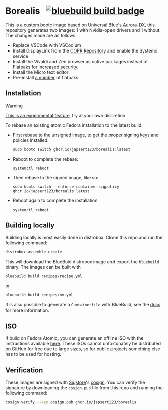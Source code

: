 # Borealis &nbsp; [![bluebuild build badge](https://github.com/japsert123/custom-image/actions/workflows/build.yml/badge.svg)](https://github.com/japsert123/custom-image/actions/workflows/build.yml)

This is a custom bootc image based on Universal Blue's [Aurora-DX](https://getaurora.dev/en), this repository generates two images: 1 with Nvidia-open drivers and 1 without. The changes made are as follows:
- Replace VSCode with VSCodium
- Install DisplayLink from the [COPR Repository](https://copr.fedorainfracloud.org/coprs/crashdummy/Displaylink/) and enable the Systemd service
- Install the Vivaldi and Zen browser as native packages instead of Flatpaks for [increased security](https://discuss.privacyguides.net/t/firefox-sandbox-when-installed-as-flatpak-is-it-fixed-yet/29031/4).
- Install the Micro text editor
- Pre-install [a number](https://github.com/Japsert123/custom-image/blob/37558df5f272bedf3aae0b2286a7e93eef56062d/recipes/pkg.yml#L37C9-L37C16) of flatpaks

## Installation

> [!WARNING]  
> [This is an experimental feature](https://www.fedoraproject.org/wiki/Changes/OstreeNativeContainerStable), try at your own discretion.

To rebase an existing atomic Fedora installation to the latest build:

- First rebase to the unsigned image, to get the proper signing keys and policies installed:
  ```
  sudo bootc switch ghcr.io/japsert123/borealis:latest
  ```
- Reboot to complete the rebase:
  ```
  systemctl reboot
  ```
- Then rebase to the signed image, like so:
  ```
  sudo bootc switch --enforce-container-sigpolicy ghcr.io/japsert123/borealis:latest
  ```
- Reboot again to complete the installation
  ```
  systemctl reboot
  ```
  
## Building locally
Building locally is most easily done in distrobox. Clone this repo and run the following command:

```bash
distrobox-assemble create
```
This will download the BlueBuid distrobox image and export the ```bluebuild``` binary. The images can be built with 

```bash
bluebuild build recipes/recipe.yml
```
or

```bash
bluebuild build recipes/nv.yml
```

It is also possible to generate a ```Containerfile``` with BlueBuild, see the [docs](https://blue-build.org/how-to/local/) for more information. 

## ISO

If build on Fedora Atomic, you can generate an offline ISO with the instructions available [here](https://blue-build.org/learn/universal-blue/#fresh-install-from-an-iso). These ISOs cannot unfortunately be distributed on GitHub for free due to large sizes, so for public projects something else has to be used for hosting.

## Verification

These images are signed with [Sigstore](https://www.sigstore.dev/)'s [cosign](https://github.com/sigstore/cosign). You can verify the signature by downloading the `cosign.pub` file from this repo and running the following command:

```bash
cosign verify --key cosign.pub ghcr.io/japsert123/borealis
```
